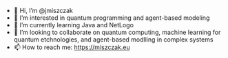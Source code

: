 - 👋 Hi, I’m @jmiszczak
- 👀 I’m interested in quantum programming and agent-based modeling 
- 🌱 I’m currently learning Java and NetLogo
- 💞️ I’m looking to collaborate on quantum computing, machine learning for quantum etchnologies, and agent-based modlling in complex systems
- 📫 How to reach me: https://miszczak.eu

<!---
jmiszczak/jmiszczak is a ✨ special ✨ repository because its `README.md` (this file) appears on your GitHub profile.
You can click the Preview link to take a look at your changes.
--->
